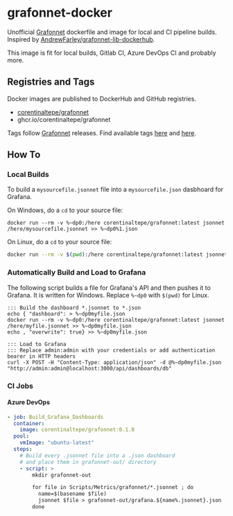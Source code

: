 # grafonnet-docker
Unofficial [Grafonnet](https://github.com/grafana/grafonnet-lib) dockerfile and image for local and CI pipeline builds.
Inspired by [AndrewFarley/grafonnet-lib-dockerhub](https://github.com/AndrewFarley/grafonnet-lib-dockerhub).

This image is fit for local builds, Gitlab CI, Azure DevOps CI and probably more.

## Registries and Tags

Docker images are published to DockerHub and GitHub registries.
- [corentinaltepe/grafonnet](https://hub.docker.com/r/corentinaltepe/grafonnet)
- ghcr.io/corentinaltepe/grafonnet

Tags follow [Grafonnet](https://github.com/grafana/grafonnet-lib) releases. Find available tags
[here](https://github.com/users/corentinaltepe/packages/container/grafonnet/versions)
and [here](https://hub.docker.com/r/corentinaltepe/grafonnet/tags).

## How To

### Local Builds
To build a `mysourcefile.jsonnet` file into a `mysourcefile.json` dasbhoard for Grafana.

On Windows, do a `cd` to your source file:
```batch
docker run --rm -v %~dp0:/here corentinaltepe/grafonnet:latest jsonnet /here/mysourcefile.jsonnet >> %~dp0%1.json
```

On Linux, do a `cd` to your source file:
```bash
docker run --rm -v $(pwd):/here corentinaltepe/grafonnet:latest jsonnet /here/mysourcefile.jsonnet >> %~dp0%1.json
```

### Automatically Build and Load to Grafana
The following script builds a file for Grafana's API and then pushes it to Grafana. It is written for Windows.
Replace `%~dp0` with `$(pwd)` for Linux.
```batch
::: Build the dashboard *.jsonnet to *.json
echo { "dashboard": > %~dp0myfile.json
docker run --rm -v %~dp0:/here corentinaltepe/grafonnet:latest jsonnet /here/myfile.jsonnet >> %~dp0myfile.json
echo , "overwrite": true} >> %~dp0myfile.json

::: Load to Grafana
::: Replace admin:admin with your credentials or add authentication bearer in HTTP headers
curl -X POST -H "Content-Type: application/json" -d @%~dp0myfile.json "http://admin:admin@localhost:3000/api/dashboards/db"
```

### CI Jobs
#### Azure DevOps
```yaml
- job: Build_Grafana_Dashboards
  container:
    image: corentinaltepe/grafonnet:0.1.0
  pool:
    vmImage: "ubuntu-latest"
  steps:
    # Build every .jsonnet file into a .json dashboard 
    # and place them in grafonnet-out/ directory
    - script: >
        mkdir grafonnet-out

        for file in Scripts/Metrics/grafonnet/*.jsonnet ; do 
          name=$(basename $file)
          jsonnet $file > grafonnet-out/grafana.${name%.jsonnet}.json
        done
```